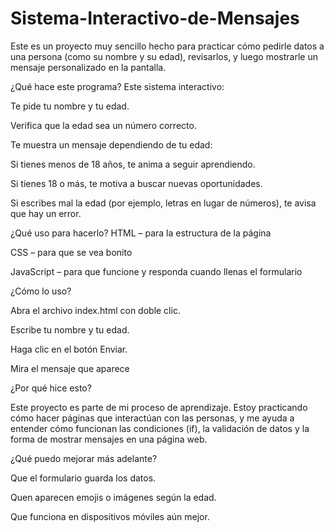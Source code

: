 # Sistema-Interactivo-de-Mensajes
Este es un proyecto muy sencillo hecho para practicar cómo pedirle datos a una persona (como su nombre y su edad), revisarlos, y luego mostrarle un mensaje personalizado en la pantalla.

¿Qué hace este programa? Este sistema interactivo:

Te pide tu nombre y tu edad.

Verifica que la edad sea un número correcto.

Te muestra un mensaje dependiendo de tu edad:

Si tienes menos de 18 años, te anima a seguir aprendiendo.

Si tienes 18 o más, te motiva a buscar nuevas oportunidades.

Si escribes mal la edad (por ejemplo, letras en lugar de números), te avisa que hay un error.

¿Qué uso para hacerlo? HTML – para la estructura de la página

CSS – para que se vea bonito

JavaScript – para que funcione y responda cuando llenas el formulario

¿Cómo lo uso?

Abra el archivo index.html con doble clic.

Escribe tu nombre y tu edad.

Haga clic en el botón Enviar.

Mira el mensaje que aparece

¿Por qué hice esto?

Este proyecto es parte de mi proceso de aprendizaje. Estoy practicando cómo hacer páginas que interactúan con las personas, y me ayuda a entender cómo funcionan las condiciones (if), la validación de datos y la forma de mostrar mensajes en una página web.

¿Qué puedo mejorar más adelante?

Que el formulario guarda los datos.

Quen aparecen emojis o imágenes según la edad.

Que funciona en dispositivos móviles aún mejor.
